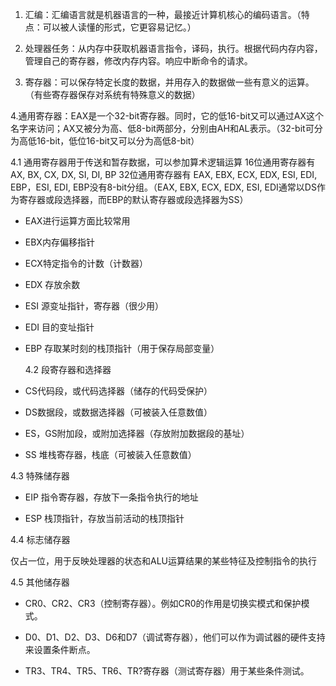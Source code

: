 1.	汇编：汇编语言就是机器语言的一种，最接近计算机核心的编码语言。（特点：可以被人读懂的形式，它更容易记忆。）

2.	处理器任务：从内存中获取机器语言指令，译码，执行。根据代码内存内容，管理自己的寄存器，修改内存内容。响应中断命令的请求。

3.	寄存器：可以保存特定长度的数据，并用存入的数据做一些有意义的运算。（有些寄存器保存对系统有特殊意义的数据）

4.通用寄存器：EAX是一个32-bit寄存器。同时，它的低16-bit又可以通过AX这个名字来访问；AX又被分为高、低8-bit两部分，分别由AH和AL表示。（32-bit可分为高低16-bit，低位16-bit又可以分为高低8-bit）

  4.1	通用寄存器用于传送和暂存数据，可以参加算术逻辑运算 16位通用寄存器有 AX, BX, CX, DX, SI, DI, BP 32位通用寄存器有 EAX, EBX, ECX, EDX, ESI, EDI, EBP，ESI, EDI, EBP没有8-bit分组。（EAX, EBX, ECX, EDX, ESI, EDI通常以DS作为寄存器或段选择器，而EBP的默认寄存器或段选择器为SS）


- EAX进行运算方面比较常用

- EBX内存偏移指针

- ECX特定指令的计数（计数器）

- EDX 存放余数

- ESI 源变址指针，寄存器（很少用）

- EDI 目的变址指针

- EBP 存取某时刻的栈顶指针（用于保存局部变量）



  4.2	段寄存器和选择器

- CS代码段，或代码选择器（储存的代码受保护）

- DS数据段，或数据选择器（可被装入任意数值）

- ES，GS附加段，或附加选择器（存放附加数据段的基址）

- SS 堆栈寄存器，栈底（可被装入任意数值）

4.3	特殊储存器

- EIP 指令寄存器，存放下一条指令执行的地址

- ESP 栈顶指针，存放当前活动的栈顶指针

4.4	标志储存器

仅占一位，用于反映处理器的状态和ALU运算结果的某些特征及控制指令的执行

4.5	其他储存器

- CR0、CR2、CR3（控制寄存器）。例如CR0的作用是切换实模式和保护模式。


- D0、D1、D2、D3、D6和D7（调试寄存器），他们可以作为调试器的硬件支持来设置条件断点。

- TR3、TR4、TR5、TR6、TR?寄存器（测试寄存器）用于某些条件测试。

